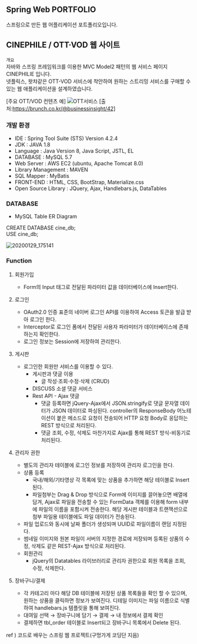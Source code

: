 ## Spring Web PORTFOLIO
스프링으로 만든 웹 어플리케이션 포트폴리오입니다.

## CINEPHILE / OTT·VOD 웹 사이트
`개요`<br>
자바와 스프링 프레임워크를 이용한 MVC Model2 패턴의 웹 서비스 페이지 CINEPHILIE 입니다.<br>
넷플릭스, 왓챠같은 OTT-VOD 서비스에 착안하여 원하는 스트리밍 서비스를 구매할 수 있는 웹 애플리케이션을 설계하였습니다.

[주요 OTT/VOD 컨텐츠 예]
![OTT서비스](https://user-images.githubusercontent.com/44256670/71643024-2d7e0800-2cf7-11ea-8bc7-ec6c14aeec4f.jpg)
[출처:https://brunch.co.kr/@businessinsight/42]

### 개발 환경
- IDE : Spring Tool Suite (STS) Version 4.2.4
- JDK : JAVA 1.8
- Language : Java Version 8, Java Script, JSTL, EL
- DATABASE : MySQL 5.7
- Web Server : AWS EC2 (ubuntu, Apache Tomcat 8.0)
- Library Management : MAVEN
- SQL Mapper : MyBatis
- FRONT-END : HTML, CSS, BootStrap, Materialize.css
- Open Source Library : JQuery, Ajax, Handlebars.js, DataTables
  
### DATABASE
- MySQL Table ER Diagram

CREATE DATABASE cine_db;<br>
USE cine_db;

![20200129_175141](https://user-images.githubusercontent.com/44256670/73346660-9b532a80-42c9-11ea-993a-64a63cc9251b.jpg)

### Function
1. 회원가입
    - Form의 Input 태그로 전달된 파라미터 값을 데이터베이스에 Insert한다.

2. 로그인
      - OAuth2.0 인증 표준의 네이버 로그인 API를 이용하여 Access 토큰을 발급 받아 로그인 한다.
      - Interceptor로 로그인 폼에서 전달된 사용자 파라미터가 데이터베이스에 존재하는지 확인한다.
      - 로그인 정보는 Session에 저장하여 관리한다.

3. 게시판
    - 로그인한 회원만 서비스를 이용할 수 있다.
      - 게시판과 댓글 이용
        - 글 작성·조회·수정·삭제 (CRUD)
      - DISCUSS 소셜 댓글 서비스
      - Rest API - Ajax 댓글
        - 댓글 등록하면 jQuery-Ajax에서 JSON.stringify로 댓글 문자열 데이터가 JSON 데이터로 파싱된다. controller의 ResponseBody 어노테이션이 붙은 메소드로 요청이 전송되어 HTTP 요청 Body로 응답하는 REST 방식으로 처리된다.
        - 댓글 조회, 수정, 삭제도 마찬가지로 Ajax를 통해 REST 방식-비동기로 처리된다.
      
4. 관리자 권한
    - 별도의 관리자 테이블에 로그인 정보를 저장하여 관리자 로그인을 한다.
    - 상품 등록
      - 국내/해외/기타영상 각 목록에 맞는 상품을 추가하면 해당 테이블로 Insert된다.
      - 파일첨부는 Drag & Drop 방식으로 Form에 이미지를 끌어놓으면 배열에 담겨, Ajax로 파일을 전송할 수 있는 FormData 객체를 이용해 form 내부에 파일의 이름을 포함시켜 전송한다. 해당 게시판 테이블과 트랜잭션으로 첨부 파일용 테이블에도 파일 데이터가 전송된다.
    - 파일 업로드와 동시에 날짜 폴더가 생성되며 UUID로 파일이름이 랜덤 지정된다.
    - 썸네일 이미지와 원본 파일이 서버의 지정한 경로에 저장되며 등록된 상품의 수정, 삭제도 같은 REST-Ajax 방식으로 처리된다.
    - 회원관리
       - jQuery의 Datatables 라이브러리로 관리자 권한으로 회원 목록을 조회, 수정, 삭제한다.
    
5. 장바구니/결제
    - 각 카테고리 마다 해당 DB 테이블에 저장된 상품 목록들을 확인 할 수 있으며, 원하는 상품을 클릭하면 정보가 보여진다. 디테일 이미지는 파일 이름으로 식별하여 handlebars.js 템플릿을 통해 보여진다.
    - 대여일 선택 → 장바구니에 담기 → 결제 → 내 정보에서 결제 확인
    - 결제하면 tbl_order 테이블로 Insert되고 장바구니 목록에서 Delete 된다.
 
ref ) 코드로 배우는 스프링 웹 프로젝트(구멍가게 코딩단 지음)
